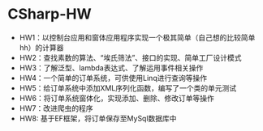 # CSharp-HW

- HW1：以控制台应用和窗体应用程序实现一个极其简单（自己想的比较简单hh）的计算器
- HW2：查找素数的算法、“埃氏筛法”、接口的实现、简单工厂设计模式
- HW3：了解泛型、lambda表达式、了解运用事件相关操作
- HW4：一个简单的订单系统，可供使用Linq进行查询等操作
- HW5：给订单系统中添加XML序列化函数，编写了一个类的单元测试
- HW6：将订单系统窗体化，实现添加、删除、修改订单等操作
- HW7：改进爬虫的程序
- HW8: 基于EF框架，将订单保存至MySql数据库中